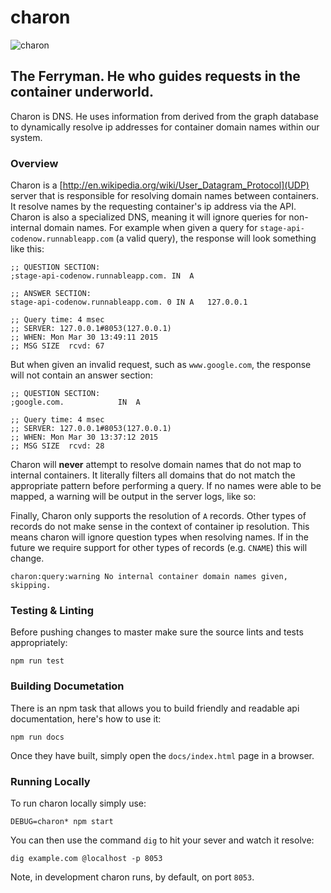 # charon
![charon](http://conceptartworld.com/wp-content/uploads/2010/04/clash_of_the_titans_03.jpg)

## The Ferryman. He who guides requests in the container underworld.
Charon is DNS. He uses information from derived from the graph database to dynamically resolve ip addresses for container domain names within our system.

### Overview

Charon is a [http://en.wikipedia.org/wiki/User_Datagram_Protocol](UDP) server that is responsible for resolving domain names between containers. It resolve names by the requesting container's ip address via the API. Charon is also a specialized DNS, meaning it will ignore queries for non-internal domain names. For example when given a query for `stage-api-codenow.runnableapp.com` (a valid query), the response will look something like this:

```
;; QUESTION SECTION:
;stage-api-codenow.runnableapp.com. IN	A

;; ANSWER SECTION:
stage-api-codenow.runnableapp.com. 0 IN	A	127.0.0.1

;; Query time: 4 msec
;; SERVER: 127.0.0.1#8053(127.0.0.1)
;; WHEN: Mon Mar 30 13:49:11 2015
;; MSG SIZE  rcvd: 67
```

But when given an invalid request, such as `www.google.com`, the response will not contain an answer section:

```
;; QUESTION SECTION:
;google.com.			IN	A

;; Query time: 4 msec
;; SERVER: 127.0.0.1#8053(127.0.0.1)
;; WHEN: Mon Mar 30 13:37:12 2015
;; MSG SIZE  rcvd: 28
```

Charon will **never** attempt to resolve domain names that do not map to internal containers. It literally filters all domains that do not match the appropriate pattern before performing a query. If no names were able to be mapped, a warning will be output in the server logs, like so:

Finally, Charon only supports the resolution of `A` records. Other types of records do not make sense in the context of container ip resolution. This means charon will ignore question types when resolving names. If in the future we require support for other types of records (e.g. `CNAME`) this will change.

```
charon:query:warning No internal container domain names given, skipping.
```

### Testing & Linting
Before pushing changes to master make sure the source lints and tests appropriately:
```
npm run test
```

### Building Documetation
There is an npm task that allows you to build friendly and readable api documentation, here's how to use it:
```
npm run docs
```
Once they have built, simply open the `docs/index.html` page in a browser.

### Running Locally
To run charon locally simply use:
```
DEBUG=charon* npm start
```
You can then use the command `dig` to hit your sever and watch it resolve:
```
dig example.com @localhost -p 8053
```

Note, in development charon runs, by default, on port `8053`.
